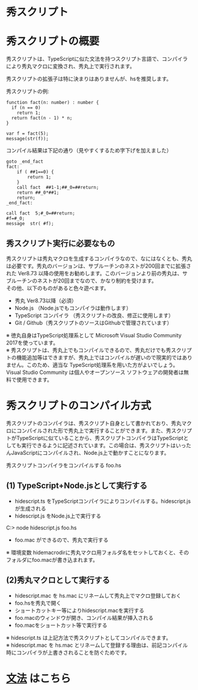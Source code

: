 ﻿# 秀スクリプト


# 秀スクリプトの概要

秀スクリプトは、TypeScriptに似た文法を持つスクリプト言語で、コンパイラにより秀丸マクロに変換され、秀丸上で実行されます。

秀スクリプトの拡張子は特に決まりはありませんが、hsを推奨します。

秀スクリプトの例:

```
function fact(n: number) : number {
  if (n == 0)
    return 1;
  return fact(n - 1) * n;
}

var f = fact(5);
message(str(f));
```

コンパイル結果は下記の通り（見やすくするため字下げを加えました）

```
goto _end_fact
fact:
	if ( ##1==0) {
		return 1;
	}
	call fact  ##1-1;##_0=##return;
	return ##_0*##1;
	return;
_end_fact:

call fact  5;#_0=##return;
#f=#_0;
message  str( #f);
```


## 秀スクリプト実行に必要なもの

秀スクリプトは秀丸マクロを生成するコンパイラなので、なにはなくとも、秀丸は必要です。秀丸のバージョンは、サブルーチンのネストが200回までに拡張された Ver8.73 以降の使用をお勧めします。このバージョンより前の秀丸は、サブルーチンのネストが20回までなので、かなり制約を受けます。  
その他、以下のものがあると色々遊べます。

- 秀丸 Ver8.73以降（必須）
- Node.js （Node.jsでもコンパイラは動作します）
- TypeScript コンパイラ （秀スクリプトの改良、修正に使用します）
- Git / Github（秀スクリプトのソースはGithubで管理されています）

※ 徳丸自身はTypeScript処理系として Microsoft Visual Studio Community 2017を使っています。  
※ 秀スクリプトは、秀丸上でもコンパイルできるので、秀丸だけでも秀スクリプトの機能追加等はできますが、秀丸上ではコンパイルが遅いので現実的ではありません。このため、適当な TypeScript処理系を用いた方がよいでしょう。Visual Studio Community は個人やオープンソース ソフトウェアの開発者は無料で使用できます。



# 秀スクリプトのコンパイル方式

秀スクリプトのコンパイラは、秀スクリプト自身として書かれており、秀丸マクロにコンパイルされた形で秀丸上で実行することができます。また、秀スクリプトがTypeScriptに似ていることから、秀スクリプトコンパイラはTypeScriptとしても実行できるように記述されています。この場合は、秀スクリプトはいったんJavaScriptにコンパイルされ、Node.js上で動かすことになります。

秀スクリプトコンパイラをコンパイルする foo.hs 

## (1) TypeScript+Node.jsとして実行する
- hidescript.ts をTypeScriptコンパイラによりコンパイルする。hidescript.jsが生成される
- hidescript.js をNode.js上で実行する

C:> node hidescript.js foo.hs

- foo.mac ができるので、秀丸で実行する

※ 環境変数 hidemacrodirに秀丸マクロ用フォルダ名をセットしておくと、そのフォルダにfoo.macが書き込まれます。


## (2)秀丸マクロとして実行する
- hidescript.mac を hs.mac にリネームして秀丸上でマクロ登録しておく
- foo.hsを秀丸で開く
- ショートカットキー等によりhidescript.macを実行する
- foo.macのウィンドウが開き、コンパイル結果が挿入される
- foo.macをショートカット等で実行する

※ hidescript.ts は上記方法で秀スクリプトとしてコンパイルできます。  
※ hidescript.mac を hs.mac とリネームして登録する理由は、前記コンパイル時にコンパイラが上書きされることを防ぐためです。

# [文法](docs/syntax.md) はこちら

